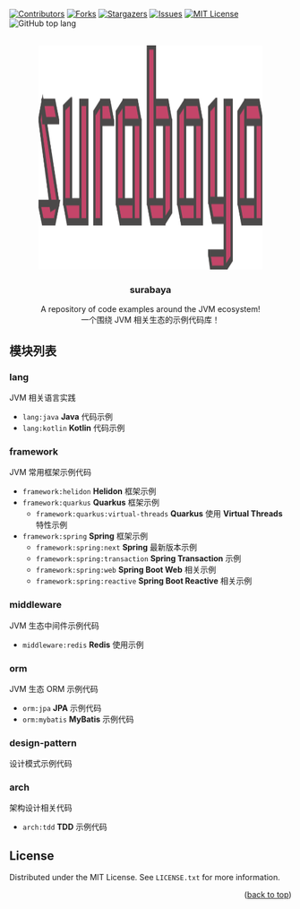 <div id="top"></div>

<!-- PROJECT SHIELDS -->
<!--
*** I'm using markdown "reference style" links for readability.
*** Reference links are enclosed in brackets [ ] instead of parentheses ( ).
*** See the bottom of this document for the declaration of the reference variables
*** for contributors-url, forks-url, etc. This is an optional, concise syntax you may use.
*** https://www.markdownguide.org/basic-syntax/#reference-style-links
-->
[![Contributors][contributors-shield]][contributors-url]
[![Forks][forks-shield]][forks-url]
[![Stargazers][stars-shield]][stars-url]
[![Issues][issues-shield]][issues-url]
[![MIT License][license-shield]][license-url]
![GitHub top lang](https://img.shields.io/github/languages/top/igaozp/surabaya?style=for-the-badge)

<!-- PROJECT LOGO -->
<br />
<div style="text-align: center;">
  <a href="https://github.com/igaozp/surabaya">
    <img src="images/logo.svg" alt="Logo" width="400" height="400">
  </a>

  <h3 align="center">surabaya</h3>

  <p style="text-align: center;">
    A repository of code examples around the JVM ecosystem!
    <br />
    一个围绕 JVM 相关生态的示例代码库！
    <br />
  </p>
</div>

## 模块列表

### lang

JVM 相关语言实践

- `lang:java` **Java** 代码示例
- `lang:kotlin` **Kotlin** 代码示例

### framework

JVM 常用框架示例代码

- `framework:helidon` **Helidon** 框架示例
- `framework:quarkus` **Quarkus** 框架示例
    - `framework:quarkus:virtual-threads` **Quarkus** 使用 **Virtual Threads** 特性示例
- `framework:spring` **Spring** 框架示例
    - `framework:spring:next` **Spring** 最新版本示例
    - `framework:spring:transaction` **Spring Transaction** 示例
    - `framework:spring:web` **Spring Boot Web** 相关示例
  - `framework:spring:reactive` **Spring Boot Reactive** 相关示例

### middleware

JVM 生态中间件示例代码

- `middleware:redis` **Redis** 使用示例

### orm

JVM 生态 ORM 示例代码

- `orm:jpa` **JPA** 示例代码
- `orm:mybatis` **MyBatis** 示例代码

### design-pattern

设计模式示例代码

### arch

架构设计相关代码

- `arch:tdd` **TDD** 示例代码

<!-- LICENSE -->

## License

Distributed under the MIT License. See `LICENSE.txt` for more information.

<p align="right">(<a href="#top">back to top</a>)</p>


<!-- MARKDOWN LINKS & IMAGES -->
<!-- https://www.markdownguide.org/basic-syntax/#reference-style-links -->
[contributors-shield]: https://img.shields.io/github/contributors/igaozp/surabaya.svg?style=for-the-badge
[contributors-url]: https://github.com/igaozp/surabaya/graphs/contributors
[forks-shield]: https://img.shields.io/github/forks/igaozp/surabaya.svg?style=for-the-badge
[forks-url]: https://github.com/igaozp/surabaya/network/members
[stars-shield]: https://img.shields.io/github/stars/igaozp/surabaya.svg?style=for-the-badge
[stars-url]: https://github.com/igaozp/surabaya/stargazers
[issues-shield]: https://img.shields.io/github/issues/igaozp/surabaya.svg?style=for-the-badge
[issues-url]: https://github.com/igaozp/surabaya/issues
[license-shield]: https://img.shields.io/github/license/igaozp/surabaya.svg?style=for-the-badge
[license-url]: https://github.com/igaozp/surabaya/blob/master/LICENSE.txt

[github-top-lang]: https://img.shields.io/github/languages/top/igaozp/surabaya?style=for-the-badge

